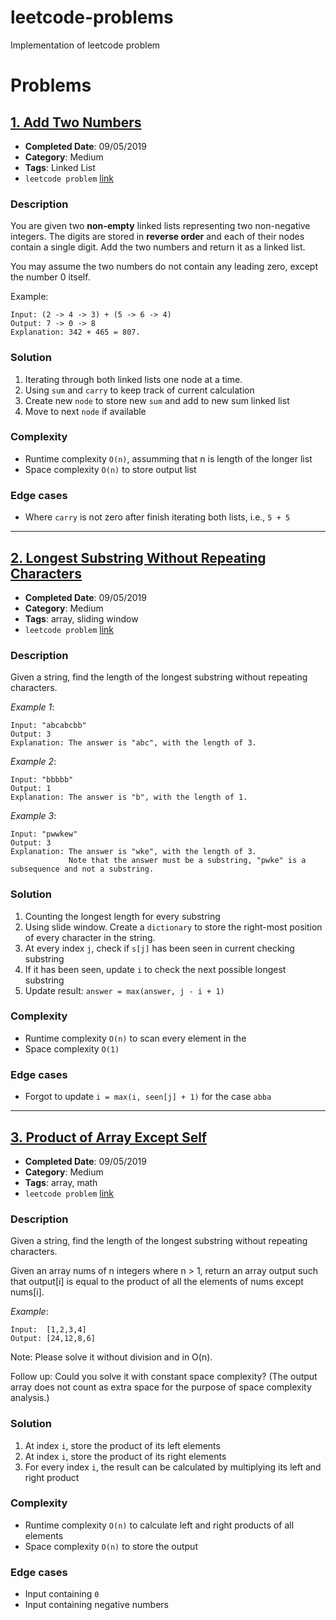 # leetcode-problems
Implementation of leetcode problem

# Problems
## [1. Add Two Numbers](./python/add_linked_list.py)

* **Completed Date**: 09/05/2019
* **Category**: Medium
* **Tags**: Linked List
* `leetcode problem` [link](https://leetcode.com/problems/add-two-numbers/)

### Description
You are given two **non-empty** linked lists representing two non-negative integers. The digits are stored in **reverse order** and each of their nodes contain a single digit. Add the two numbers and return it as a linked list.

You may assume the two numbers do not contain any leading zero, except the number 0 itself.

Example:
```
Input: (2 -> 4 -> 3) + (5 -> 6 -> 4)
Output: 7 -> 0 -> 8
Explanation: 342 + 465 = 807.
```

### Solution
1. Iterating through both linked lists one node at a time.
2. Using `sum` and `carry` to keep track of current calculation
3. Create new `node` to store new `sum` and add to new sum linked list
4. Move to next `node` if available

### Complexity
* Runtime complexity `O(n)`, assumming that n is length of the longer list
* Space complexity `O(n)` to store output list

### Edge cases
+ Where `carry` is not zero after finish iterating both lists, i.e., `5 + 5`
---
## [2. Longest Substring Without Repeating Characters](./python/length_of_longest_substring.py)

* **Completed Date**: 09/05/2019
* **Category**: Medium
* **Tags**: array, sliding window
* `leetcode problem` [link](https://leetcode.com/problems/longest-substring-without-repeating-characters/)

### Description
Given a string, find the length of the longest substring without repeating characters.

_Example 1_:
```
Input: "abcabcbb"
Output: 3 
Explanation: The answer is "abc", with the length of 3. 
```
_Example 2_:
```
Input: "bbbbb"
Output: 1
Explanation: The answer is "b", with the length of 1.
```
_Example 3_:
```
Input: "pwwkew"
Output: 3
Explanation: The answer is "wke", with the length of 3. 
             Note that the answer must be a substring, "pwke" is a subsequence and not a substring.
```
### Solution
1. Counting the longest length for every substring
2. Using slide window. Create a `dictionary` to store the right-most position of every character in the string. 
3. At every index `j`, check if `s[j]` has been seen in current checking substring
4. If it has been seen, update `i` to check the next possible longest substring
5. Update result: `answer = max(answer, j - i + 1)`

### Complexity
* Runtime complexity `O(n)` to scan every element in the 
* Space complexity `O(1)`

### Edge cases
+ Forgot to update `i = max(i, seen[j] + 1)` for the case `abba`
---
## [3. Product of Array Except Self](./python/product_of_array_except_self.py)

* **Completed Date**: 09/05/2019
* **Category**: Medium
* **Tags**: array, math
* `leetcode problem` [link](https://leetcode.com/problems/product-of-array-except-self/)

### Description
Given a string, find the length of the longest substring without repeating characters.

Given an array nums of n integers where n > 1,  return an array output such that output[i] is equal to the product of all the elements of nums except nums[i].

_Example_:
```
Input:  [1,2,3,4]
Output: [24,12,8,6]
```
Note: Please solve it without division and in O(n).

Follow up:
Could you solve it with constant space complexity? (The output array does not count as extra space for the purpose of space complexity analysis.)

### Solution
1. At index `i`, store the product of its left elements
2. At index `i`, store the product of its right elements
3. For every index `i`, the result can be calculated by multiplying its left and right product

### Complexity
* Runtime complexity `O(n)` to calculate left and right products of all elements
* Space complexity `O(n)` to store the output

### Edge cases
+ Input containing `0`
+ Input containing negative numbers
